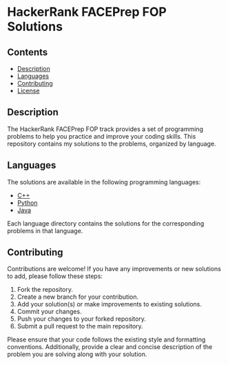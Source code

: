 # HackerRank FACEPrep FOP Solutions
## Contents

- [Description](#description)
- [Languages](#languages)
- [Contributing](#contributing)
- [License](#license)

## Description

The HackerRank FACEPrep FOP track provides a set of programming problems to help you practice and improve your coding skills. This repository contains my solutions to the problems, organized by language.

## Languages

The solutions are available in the following programming languages:

- [C++](C++)
- [Python](Python)
- [Java](Java)

Each language directory contains the solutions for the corresponding problems in that language.

## Contributing

Contributions are welcome! If you have any improvements or new solutions to add, please follow these steps:

1. Fork the repository.
2. Create a new branch for your contribution.
3. Add your solution(s) or make improvements to existing solutions.
4. Commit your changes.
5. Push your changes to your forked repository.
6. Submit a pull request to the main repository.

Please ensure that your code follows the existing style and formatting conventions. Additionally, provide a clear and concise description of the problem you are solving along with your solution.
